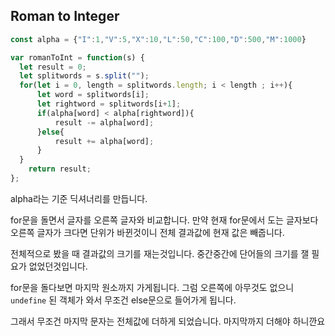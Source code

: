 ## Roman to Integer

```js
const alpha = {"I":1,"V":5,"X":10,"L":50,"C":100,"D":500,"M":1000}

var romanToInt = function(s) {
  let result = 0;
  let splitwords = s.split("");
  for(let i = 0, length = splitwords.length; i < length ; i++){
      let word = splitwords[i];
      let rightword = splitwords[i+1];
      if(alpha[word] < alpha[rightword]){
          result -= alpha[word];
      }else{
          result += alpha[word];
      }
  }
    return result;
};
```

alpha라는 기준 딕셔너리를 만듭니다.

for문을 돌면서 글자를 오른쪽 글자와 비교합니다. 만약 현재 for문에서 도는 글자보다 오른쪽 글자가 크다면 단위가 바뀐것이니 전체 결과값에 현재 값은 빼줍니다.

전체적으로 봤을 때 결과값의 크기를 재는것입니다. 중간중간에 단어들의 크기를 잴 필요가 없었던것입니다.

for문을 돌다보면 마지막 원소까지 가게됩니다. 그럼 오른쪽에 아무것도 없으니 `undefine` 된 객체가 와서 무조건 else문으로 들어가게 됩니다.

그래서 무조건 마지막 문자는 전체값에 더하게 되었습니다. 마지막까지 더해야 하니깐요

